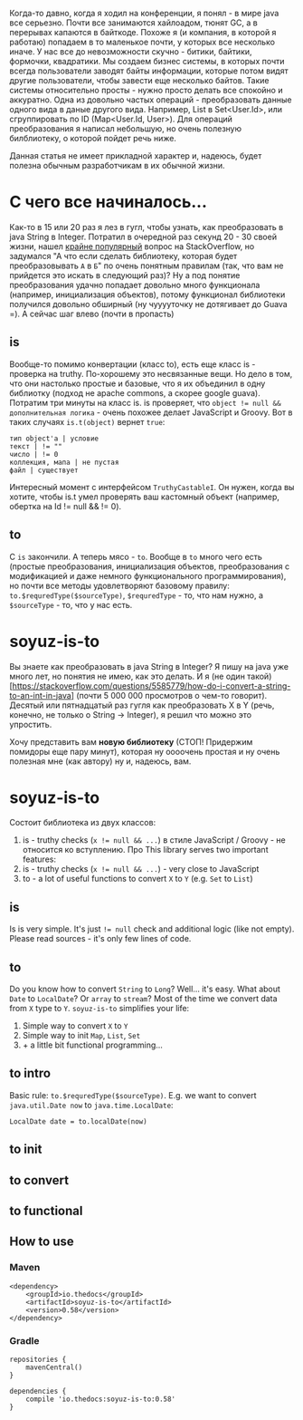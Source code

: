 Когда-то давно, когда я ходил на конференции, я понял - в мире java все серьезно. Почти все занимаются хайлоадом, тюнят GC, а в перерывах капаются в байткоде.
Похоже я (и компания, в которой я работаю) попадаем в то маленькое почти, у которых все несколько иначе. У нас все до невозможности скучно - битики, байтики, формочки, квадратики.
Мы создаем бизнес системы, в которых почти всегда пользователи заводят байты информации, которые потом видят другие пользователи, чтобы завести еще несколько байтов.
Такие системы относительно просты - нужно просто делать все спокойно и аккуратно. Одна из довольно частых операций - преобразовать данные одного вида в даные другого вида. 
Например, List<User> в Set<User.Id>, или сгруппировать по ID (Map<User.Id, User>). Для операций преобразования я написал небольшую, но очень полезную билблиотеку, о которой пойдет речь ниже.

Данная статья не имеет прикладной характер и, надеюсь, будет полезна обычным разработчикам в их обычной жизни.

# С чего все начиналось...
Как-то в 15 или 20 раз я лез в гугл, чтобы узнать, как преобразовать в java String в Integer. Потратил в очередной раз секунд 20 - 30 своей жизни, 
нашел [крайне популярный]([https://stackoverflow.com/questions/5585779/how-do-i-convert-a-string-to-an-int-in-java]) вопрос на StackOverflow,
но задумался "А что если сделать библиотеку, которая будет преобразовывать `A` в `Б`" по очень понятным правилам (так, что вам не прийдется это искать в следующий раз)? 
Ну а под понятие преобразования удачно попадает довольно много функционала (например, инициализация объектов), потому функционал библиотеки получился довольно обширный (ну чууууточку не дотягивает до Guava =).
А сейчас шаг влево (почти в пропасть)

## is
Вообще-то помимо конвертации (класс to), есть еще класс is - проверка на truthy. По-хорошему это несвязанные вещи. Но дело в том, что они настолько простые и базовые, что я их объединил в одну библиотку (подход не apache commons, а скорее google guava).
Потратим три минуты на класс is. is проверяет, что `object != null && дополнительная логика` - очень похожее делает JavaScript и Groovy. Вот в таких случаях `is.t(object)` вернет `true`:
```
тип object'а | условие
текст | != ""
число | != 0
коллекция, мапа | не пустая
файл | существует
```
Интересный момент с интерфейсом `TruthyCastableI`. Он нужен, когда вы хотите, чтобы is.t умел проверять ваш кастомный объект (например, обертка на Id != null && != 0).

## to
С `is` закончили. А теперь мясо - `to`. Вообще в `to` много чего есть (простые преобразования, инициализация объектов, преобразования с модификацией и даже немного функционального программирования), 
но почти все методы удовлетворяют базовому правилу: `to.$requredType($sourceType)`, `$requredType` - то, что нам нужно, а `$sourceType` - то, что у нас есть.

# soyuz-is-to
Вы знаете как преобразовать в java String в Integer? Я пишу на java уже много лет, но понятия не имею, как это делать.
И я (не один такой)[https://stackoverflow.com/questions/5585779/how-do-i-convert-a-string-to-an-int-in-java] (почти 5 000 000 просмотров о чем-то говорит).
Десятый или пятнадцатый раз гугля как преобразовать X в Y (речь, конечно, не только о String -> Integer), я решил что можно это упростить.

Хочу представить вам **новую библиотеку** (СТОП! Придержим помидоры еще пару минут), которая ну оооочень простая и ну очень полезная мне (как автору) ну и, надеюсь, вам.

# soyuz-is-to
Состоит библиотека из двух классов:
 1. is - truthy checks (`x != null && ...`) в стиле JavaScript / Groovy - не относится ко вступлению. Про
This library serves two important features:
 1. is - truthy checks (`x != null && ...`) - very close to JavaScript
 2. to - a lot of useful functions to convert `X` to `Y` (e.g. `Set` to `List`)

## is
Is is very simple. It's just `!= null` check and additional logic (like not empty). Please read sources - it's only few lines of code.

## to
Do you know how to convert `String` to `Long`? Well... it's easy. What about `Date` to `LocalDate`? Or `array` to `stream`?
Most of the time we convert data from `X` type to `Y`. `soyuz-is-to` simplifies your life:

1. Simple way to convert `X` to `Y`
2. Simple way to init `Map`, `List`, `Set`
3. \+ a little bit functional programming...

## to intro
Basic rule: `to.$requredType($sourceType)`. E.g. we want to convert `java.util.Date now` to `java.time.LocalDate`:
```
LocalDate date = to.localDate(now)
```

## to init

## to convert

## to functional

## How to use
### Maven
```
<dependency>
    <groupId>io.thedocs</groupId>
    <artifactId>soyuz-is-to</artifactId>
    <version>0.58</version>
</dependency>
```

### Gradle
```
repositories {
    mavenCentral()
}

dependencies {
    compile 'io.thedocs:soyuz-is-to:0.58'
}
```